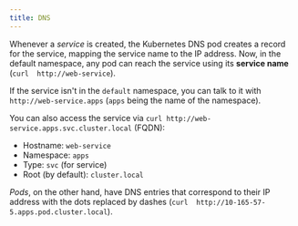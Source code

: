 ```yaml
---
title: DNS
---
```


Whenever a _service_ is created, the Kubernetes DNS pod creates a record for the service, mapping the service name 
to the IP address. Now, in the default namespace, any pod can reach the service using its **service name** (`curl 
http://web-service`).

If the service isn't in the `default` namespace, you can talk to it with `http://web-service.apps` (`apps` being the 
name of the namespace).

You can also access the service via `curl http://web-service.apps.svc.cluster.local` (FQDN):

- Hostname: `web-service`
- Namespace: `apps`
- Type: `svc` (for service)
- Root (by default): `cluster.local` 

*Pods*, on the other hand, have DNS entries that correspond to their IP address with the dots replaced by dashes (`curl 
http://10-165-57-5.apps.pod.cluster.local`). 
